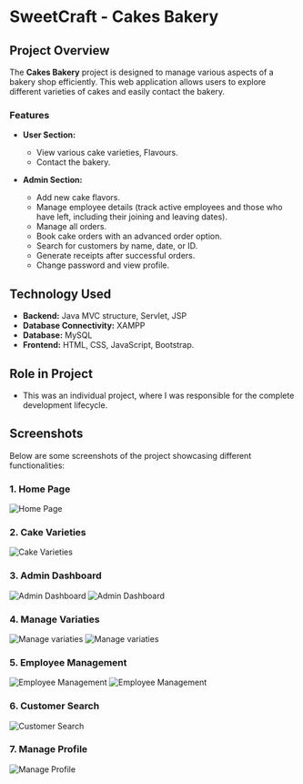 # SweetCraft - Cakes Bakery

## Project Overview

The **Cakes Bakery** project is designed to manage various aspects of a bakery shop efficiently. This web application allows users to explore different varieties of cakes and easily contact the bakery. 

### Features

- **User Section:**
  - View various cake varieties, Flavours.
  - Contact the bakery.

- **Admin Section:**
  - Add new cake flavors.
  - Manage employee details (track active employees and those who have left, including their joining and leaving dates).
  - Manage all orders.
  - Book cake orders with an advanced order option.
  - Search for customers by name, date, or ID.
  - Generate receipts after successful orders.
  - Change password and view profile.

## Technology Used

- **Backend:** Java MVC structure, Servlet, JSP
- **Database Connectivity:** XAMPP
- **Database:** MySQL
- **Frontend:** HTML, CSS, JavaScript, Bootstrap.

## Role in Project

- This was an individual project, where I was responsible for the complete development lifecycle.

## Screenshots

Below are some screenshots of the project showcasing different functionalities:

### 1. Home Page
![Home Page](https://github.com/Chaitali808/SweetCraft-CakesBakery/blob/main/project%20ss/Screenshot%202024-08-15%20225618.png?raw=true)

### 2. Cake Varieties
![Cake Varieties](https://github.com/Chaitali808/SweetCraft-CakesBakery/blob/main/project%20ss/Screenshot%202024-08-15%20225713.png?raw=true)

### 3. Admin Dashboard

![Admin Dashboard](https://github.com/Chaitali808/SweetCraft-CakesBakery/blob/main/project%20ss/Screenshot%202024-08-15%20225759.png?raw=true)
![Admin Dashboard](https://github.com/Chaitali808/SweetCraft-CakesBakery/blob/main/project%20ss/Screenshot%202024-08-15%20225817.png?raw=true)

### 4. Manage Variaties
![Manage variaties](https://github.com/Chaitali808/SweetCraft-CakesBakery/blob/main/project%20ss/Screenshot%202024-08-15%20225836.png?raw=true)
![Manage variaties](https://github.com/Chaitali808/SweetCraft-CakesBakery/blob/main/project%20ss/Screenshot%202024-08-15%20231240.png?raw=true)

### 5. Employee Management
![Employee Management](https://github.com/Chaitali808/SweetCraft-CakesBakery/blob/main/project%20ss/Screenshot%202024-08-15%20225917.png?raw=true)
![Employee Management](https://github.com/Chaitali808/SweetCraft-CakesBakery/blob/main/project%20ss/Screenshot%202024-08-15%20231200.png?raw=true)

### 6. Customer Search
![Customer Search](https://github.com/Chaitali808/SweetCraft-CakesBakery/blob/main/project%20ss/Screenshot%202024-08-15%20231117.png?raw=true)

### 7. Manage Profile
![Manage Profile](https://github.com/Chaitali808/SweetCraft-CakesBakery/blob/main/project%20ss/Screenshot%202024-08-15%20231045.png?raw=true)
